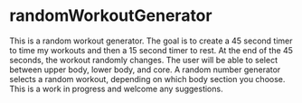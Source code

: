# randomWorkoutGenerator
This is a random workout generator. The goal is to create a 45 second timer to time my workouts and then a 15 second timer to rest. 
At the end of the 45 seconds, the workout randomly changes. The user will be able to select between upper body, lower body, and core.
A random number generator selects a random workout, depending on which body section you choose. This is a work in progress and welcome
any suggestions.
